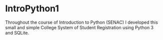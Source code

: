 # IntroPython1
Throughout the course of Introduction to Python (SENAC) I developed this small and simple College System of Student Registration using Python 3 and SQLite.
